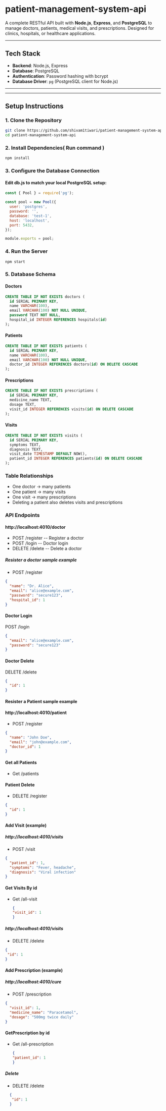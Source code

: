 # patient-management-system-api

A complete RESTful API built with **Node.js**, **Express**, and **PostgreSQL** to manage doctors, patients, medical visits, and prescriptions. Designed for clinics, hospitals, or healthcare applications.

---

## Tech Stack

- **Backend**: Node.js, Express
- **Database**: PostgreSQL
- **Authentication**: Password hashing with bcrypt
- **Database Driver**: `pg` (PostgreSQL client for Node.js)

---


---

## Setup Instructions

### 1. Clone the Repository

```bash
git clone https://github.com/shivam1tiwari/patient-management-system-api.git
cd patient-management-system-api
```
### 2. Install Dependencies( Run command )
```javascript
npm install
```
### 3. Configure the Database Connection
####  Edit db.js to match your local PostgreSQL setup:
```javascript
const { Pool } = require('pg');

const pool = new Pool({
  user: 'postgres',
  password: '',
  database: 'test-1',
  host: 'localhost',
  port: 5432,
});

module.exports = pool;
```
### 4. Run the Server
```bash
npm start
```
### 5. Database Schema
#### Doctors
```sql
CREATE TABLE IF NOT EXISTS doctors (
  id SERIAL PRIMARY KEY,
  name VARCHAR(100),
  email VARCHAR(100) NOT NULL UNIQUE,
  password TEXT NOT NULL,
  hospital_id INTEGER REFERENCES hospitals(id)
);

```
#### Patients
```sql
CREATE TABLE IF NOT EXISTS patients (
  id SERIAL PRIMARY KEY,
  name VARCHAR(100),
  email VARCHAR(100) NOT NULL UNIQUE,
  doctor_id INTEGER REFERENCES doctors(id) ON DELETE CASCADE
);
```
#### Prescriptions
```sql
CREATE TABLE IF NOT EXISTS prescriptions (
  id SERIAL PRIMARY KEY,
  medicine_name TEXT,
  dosage TEXT,
  visit_id INTEGER REFERENCES visits(id) ON DELETE CASCADE
);

```
#### Visits
```sql
CREATE TABLE IF NOT EXISTS visits (
  id SERIAL PRIMARY KEY,
  symptoms TEXT,
  diagnosis TEXT,
  visit_date TIMESTAMP DEFAULT NOW(),
  patient_id INTEGER REFERENCES patients(id) ON DELETE CASCADE
);

```
### Table Relationships
- One doctor → many patients
- One patient → many visits
- One visit → many prescriptions
- Deleting a patient also deletes visits and prescriptions

### API Endpoints
#### http://localhost:4010/doctor
- POST  /register -- Register a doctor
- POST  /login -- Doctor login
- DELETE  /delete -- Delete a doctor
##### Resister a doctor sample example
- POST /register
``` json
{
  "name": "Dr. Alice",
  "email": "alice@example.com",
  "password": "secure123",
  "hospital_id": 1
}
```
#### Doctor Login
POST /login
``` json
{
  "email": "alice@example.com",
  "password": "secure123"
}
```
#### Doctor Delete
DELETE /delete
``` json
{
  "id": 1
}
```
#### Resister a Patient sample example
#### http://localhost:4010/patient
- POST /register
``` json
{
  "name": "John Doe",
  "email": "john@example.com",
  "doctor_id": 1
}
```
#### Get all Patients
- Get /patients
#### Patient Delete
- DELETE /register
``` json
{
  "id": 1
}
```
####  Add Visit (example)
##### http://localhost:4010/visits

- POST /visit
``` json
{
  "patient_id": 1,
  "symptoms": "Fever, headache",
  "diagnosis": "Viral infection"
}
```
#### Get  Visits By id
- Get /all-visit
  ```json
  {
  "visit_id": 1
  }
##### http://localhost:4010/visits
- DELETE /delete
``` json
{
 "id": 1
}
```
####  Add Prescription (example)
##### http://localhost:4010/cure
- POST /prescription
``` json
{
  "visit_id": 1,
  "medicine_name": "Paracetamol",
  "dosage": "500mg twice daily"
}
```
#### GetPrescription by id 
- Get /all-prescription
  ```json
  {
  "patient_id": 1
  }
##### Delete
- DELETE /delete
``` json
  {
   "id": 1
  }
```



